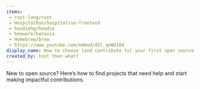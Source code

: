 ```yaml
---
items:
 - rust-lang/rust
 - HospitalRun/hospitalrun-frontend
 - hoodiehq/hoodie
 - beeware/batavia
 - Homebrew/brew
 - https://www.youtube.com/embed/dSl_qnWO104
display_name: How to choose (and contribute to) your first open source project
created_by: test then what?
---
```

New to open source? Here’s how to find projects that need help and start making impactful contributions.
